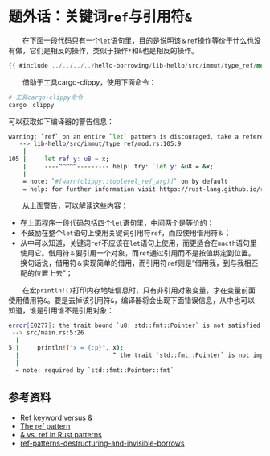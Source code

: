 # 题外话：关键词`ref`与引用符`&`

　　在下面一段代码只有一个`let`语句里，目的是说明该`＆ref`操作等价于什么也没有做，它们是相反的操作，类似于操作`*`和`&`也是相反的操作。

```rust
{{ #include ../../../../hello-borrowing/lib-hello/src/immut/type_ref/mod.rs:use_ref_and }}
```

　　借助于工具cargo-clippy，使用下面命令：

```bash
# 工具cargo-clippy命令
cargo　clippy
```

可以获取如下编译器的警告信息：

```bash
warning: `ref` on an entire `let` pattern is discouraged, take a reference with `&` instead
   --> lib-hello/src/immut/type_ref/mod.rs:105:9
    |
105 |     let ref y: u8 = x;
    |     ----^^^^^--------- help: try: `let y: &u8 = &x;`
    |
    = note: `#[warn(clippy::toplevel_ref_arg)]` on by default
    = help: for further information visit https://rust-lang.github.io/rust-clippy/master/index.html#toplevel_ref_arg
```

　　从上面警告，可以解读这些内容：

- 在上面程序一段代码包括四个`let`语句里，中间两个是等价的；
- 不鼓励在整个`let`语句上使用关键词引用符`ref`，而应使用借用符`＆`；
- 从中可以知道，关键词`ref`不应该在`let`语句上使用，而更适合在`macth`语句里使用它。借用符`＆`要引用一个对象，而`ref`通过引用而不是按值绑定到位置。换句话说，借用符`＆`实现简单的借用，而引用符`ref`则是“借用我，到与我相匹配的位置上去”；

　　在宏`println!()`打印内存地址信息时，只有非引用对象变量，才在变量前面使用借用符`&`。要是去掉该引用符`&`，编译器将会出现下面错误信息，从中也可以知道，谁是引用谁不是引用对象：

```bash
error[E0277]: the trait bound `u8: std::fmt::Pointer` is not satisfied
 --> src/main.rs:5:26
  |
5 |     println!("x = {:p}", x);
  |                          ^ the trait `std::fmt::Pointer` is not implemented for `u8`
  |
  = note: required by `std::fmt::Pointer::fmt`
```

## 参考资料
- [Ref keyword versus &](https://users.rust-lang.org/t/ref-keyword-versus/18818/4)
- [The ref pattern](https://doc.rust-lang.org/rust-by-example/scope/borrow/ref.html)
- [& vs. ref in Rust patterns](http://xion.io/post/code/rust-patterns-ref.html)
- [ref-patterns-destructuring-and-invisible-borrows](https://medium.com/@robertgrosse/ref-patterns-destructuring-and-invisible-borrows-2f8ae6902656)